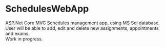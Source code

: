 # SchedulesWebApp
 ASP.Net Core MVC Schedules management app, using MS Sql database.\
 User will be able to add, edit and delete new assignments, appointments and exams.\
 Work in progress.
